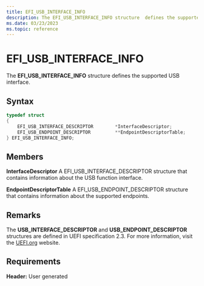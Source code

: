 ```yaml
---
title: EFI_USB_INTERFACE_INFO
description: The EFI_USB_INTERFACE_INFO structure  defines the supported USB interface.
ms.date: 03/23/2023
ms.topic: reference
---
```


# EFI_USB_INTERFACE_INFO

The **EFI_USB_INTERFACE_INFO** structure  defines the supported USB interface.

## Syntax

```cpp
typedef struct
{
    EFI_USB_INTERFACE_DESCRIPTOR        *InterfaceDescriptor;
    EFI_USB_ENDPOINT_DESCRIPTOR         **EndpointDescriptorTable;
} EFI_USB_INTERFACE_INFO;
```

## Members

**InterfaceDescriptor**
A EFI_USB_INTERFACE_DESCRIPTOR structure that contains information about the USB function interface.

**EndpointDescriptorTable**
A EFI_USB_ENDPOINT_DESCRIPTOR structure that contains information about the supported endpoints.

## Remarks

The **USB_INTERFACE_DESCRIPTOR** and **USB_ENDPOINT_DESCRIPTOR** structures are defined in UEFI specification 2.3. For more information, visit the [UEFI.org](https://uefi.org/specifications) website.

## Requirements

**Header:** User generated
